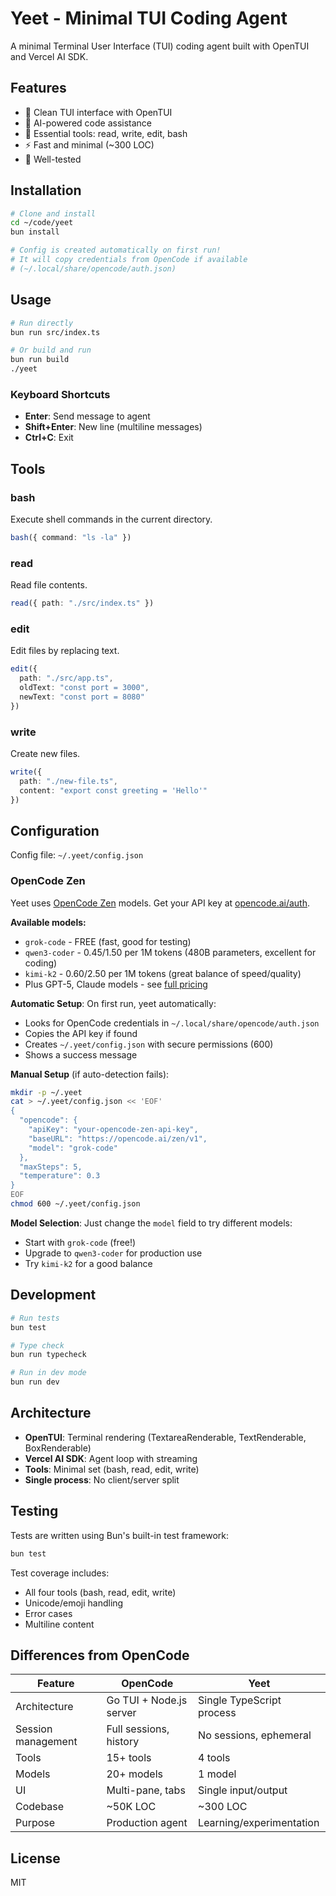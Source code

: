 # Yeet - Minimal TUI Coding Agent

A minimal Terminal User Interface (TUI) coding agent built with OpenTUI and Vercel AI SDK.

## Features

- 🎨 Clean TUI interface with OpenTUI
- 🤖 AI-powered code assistance
- 🔧 Essential tools: read, write, edit, bash
- ⚡ Fast and minimal (~300 LOC)
- 🧪 Well-tested

## Installation

```bash
# Clone and install
cd ~/code/yeet
bun install

# Config is created automatically on first run!
# It will copy credentials from OpenCode if available
# (~/.local/share/opencode/auth.json)
```

## Usage

```bash
# Run directly
bun run src/index.ts

# Or build and run
bun run build
./yeet
```

### Keyboard Shortcuts

- **Enter**: Send message to agent
- **Shift+Enter**: New line (multiline messages)
- **Ctrl+C**: Exit

## Tools

### bash
Execute shell commands in the current directory.

```typescript
bash({ command: "ls -la" })
```

### read
Read file contents.

```typescript
read({ path: "./src/index.ts" })
```

### edit
Edit files by replacing text.

```typescript
edit({
  path: "./src/app.ts",
  oldText: "const port = 3000",
  newText: "const port = 8080"
})
```

### write
Create new files.

```typescript
write({
  path: "./new-file.ts",
  content: "export const greeting = 'Hello'"
})
```

## Configuration

Config file: `~/.yeet/config.json`

### OpenCode Zen

Yeet uses [OpenCode Zen](https://opencode.ai/docs/zen/) models. Get your API key at [opencode.ai/auth](https://opencode.ai/auth).

**Available models:**
- `grok-code` - FREE (fast, good for testing)
- `qwen3-coder` - $0.45/$1.50 per 1M tokens (480B parameters, excellent for coding)
- `kimi-k2` - $0.60/$2.50 per 1M tokens (great balance of speed/quality)
- Plus GPT-5, Claude models - see [full pricing](https://opencode.ai/docs/zen/#pricing)

**Automatic Setup**: On first run, yeet automatically:
- Looks for OpenCode credentials in `~/.local/share/opencode/auth.json`
- Copies the API key if found
- Creates `~/.yeet/config.json` with secure permissions (600)
- Shows a success message

**Manual Setup** (if auto-detection fails):

```bash
mkdir -p ~/.yeet
cat > ~/.yeet/config.json << 'EOF'
{
  "opencode": {
    "apiKey": "your-opencode-zen-api-key",
    "baseURL": "https://opencode.ai/zen/v1",
    "model": "grok-code"
  },
  "maxSteps": 5,
  "temperature": 0.3
}
EOF
chmod 600 ~/.yeet/config.json
```

**Model Selection**: Just change the `model` field to try different models:
- Start with `grok-code` (free!)
- Upgrade to `qwen3-coder` for production use
- Try `kimi-k2` for a good balance

## Development

```bash
# Run tests
bun test

# Type check
bun run typecheck

# Run in dev mode
bun run dev
```

## Architecture

- **OpenTUI**: Terminal rendering (TextareaRenderable, TextRenderable, BoxRenderable)
- **Vercel AI SDK**: Agent loop with streaming
- **Tools**: Minimal set (bash, read, edit, write)
- **Single process**: No client/server split

## Testing

Tests are written using Bun's built-in test framework:

```bash
bun test
```

Test coverage includes:
- All four tools (bash, read, edit, write)
- Unicode/emoji handling
- Error cases
- Multiline content

## Differences from OpenCode

| Feature | OpenCode | Yeet |
|---------|----------|------|
| Architecture | Go TUI + Node.js server | Single TypeScript process |
| Session management | Full sessions, history | No sessions, ephemeral |
| Tools | 15+ tools | 4 tools |
| Models | 20+ models | 1 model |
| UI | Multi-pane, tabs | Single input/output |
| Codebase | ~50K LOC | ~300 LOC |
| Purpose | Production agent | Learning/experimentation |

## License

MIT
